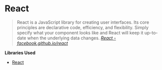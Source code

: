 # React
> React is a JavaScript library for creating user interfaces. Its core principles are declarative code, efficiency, and flexibility. Simply specify what your component looks like and React will keep it up-to-date when the underlying data changes.
> *[React - facebook.github.io/react](http://facebook.github.io/react)*

**Libraries Used**

- [React](https://facebook.github.io/react/)
